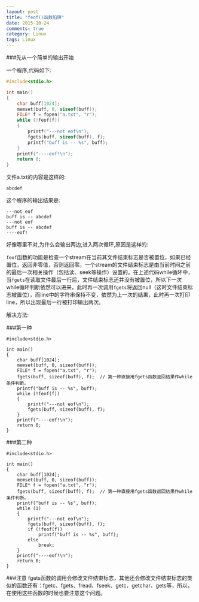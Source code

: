 ```yaml
---
layout: post
title: "feof()函数陷阱"
date: 2015-10-24
comments: true
category: Linux
tags: Linux
---
```


###先从一个简单的输出开始

一个程序,代码如下:  

```c
#include<stdio.h>

int main()
{
    char buff[1024];
    memset(buff, 0, sizeof(buff));
    FILE* f = fopen("a.txt", "r");
    while (!feof(f))
    {
        printf("---not eof\n");
        fgets(buff, sizeof(buff), f);
        printf("buff is -- %s", buff);
    }
    printf("----eof!\n");
    return 0;
}
```

文件a.txt的内容是这样的:  

```
abcdef
```

这个程序的输出结果是:  

```
---not eof
buff is -- abcdef
---not eof
buff is -- abcdef
----eof!
```

好像哪里不对,为什么会输出两边,进入两次循环,原因是这样的:  

`feof`函数的功能是检查一个stream在当前其文件结束标志是否被置位，如果已经置位，返回非零值，否则返回零。一个stream的文件结束标志是由当前时间之前的最后一次相关操作（包括读、seek等操作）设置的。在上述代码while循环中，当`fgets`在读取文件最后一行后，文件结束标志还并没有被置位，所以下一次while循环判断依然可以进来，此时再一次调用`fgets`将返回null（这时文件结束标志被置位），而line中的字符串保持不变，依然为上一次的结果，此时再一次打印line，所以出现最后一行被打印输出两次。

解决方法:

###第一种

```
#include<stdio.h>

int main()
{
    char buff[1024];
    memset(buff, 0, sizeof(buff));
    FILE* f = fopen("a.txt", "r");
    fgets(buff, sizeof(buff), f);  // 第一种直接用fgets函数返回结果作while条件判断。
    printf("buff is -- %s", buff);
    while (!feof(f))
    {
        printf("---not eof\n");
        fgets(buff, sizeof(buff), f);
    }
    printf("----eof!\n");
    return 0;
}
```

###第二种

```
#include<stdio.h>

int main()
{
    char buff[1024];
    memset(buff, 0, sizeof(buff));
    FILE* f = fopen("a.txt", "r");
    fgets(buff, sizeof(buff), f);  // 第一种直接用fgets函数返回结果作while条件判断。
    printf("buff is -- %s", buff);
    while (1)
    {
        printf("---not eof\n");
        fgets(buff, sizeof(buff), f);
        if (!feof(f))
            printf("buff is -- %s", buff);
        else
            break;
    }
    printf("----eof!\n");
    return 0;
}
```

###注意
fgets函数的调用会修改文件结束标志，其他还会修改文件结束标志的类似的函数还有：fgetc、fgets、fread、fseek、getc、getchar、gets等，所以，在使用这些函数的时候也要注意这个问题。